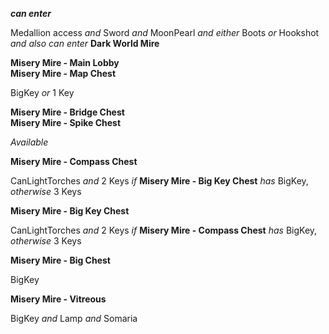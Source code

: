 ﻿***can enter***

Medallion access *and* Sword *and* MoonPearl *and either* Boots *or* Hookshot *and also* *can enter* **Dark World Mire**

**Misery Mire - Main Lobby**  
**Misery Mire - Map Chest**

BigKey *or* 1 Key

**Misery Mire - Bridge Chest**  
**Misery Mire - Spike Chest**

*Available*

**Misery Mire - Compass Chest**

CanLightTorches *and* 2 Keys *if* **Misery Mire - Big Key Chest** *has* BigKey, *otherwise* 3 Keys

**Misery Mire - Big Key Chest**

CanLightTorches *and* 2 Keys *if* **Misery Mire - Compass Chest** *has* BigKey, *otherwise* 3 Keys

**Misery Mire - Big Chest**

BigKey

**Misery Mire - Vitreous**

BigKey *and* Lamp *and* Somaria
